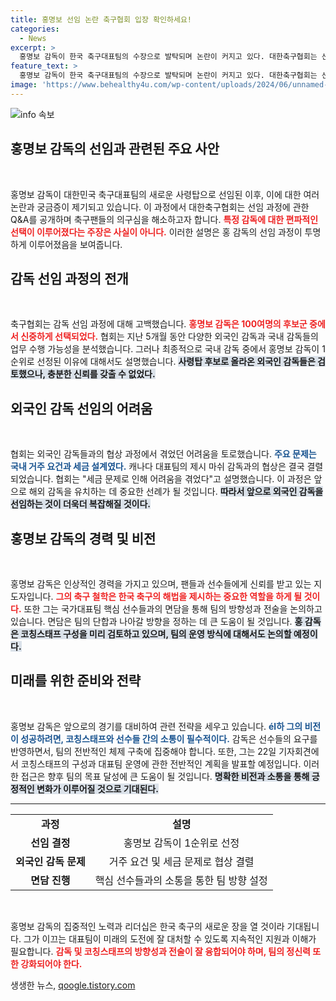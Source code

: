 ```yaml
---
title: 홍명보 선임 논란 축구협회 입장 확인하세요!
categories:
  - News
excerpt: >
  홍명보 감독이 한국 축구대표팀의 수장으로 발탁되며 논란이 커지고 있다. 대한축구협회는 선임 과정의 투명성을 강조하며 해명했지만, 외국인 감독 영입 실패와 특혜 의혹이 여전하다. 발탁 이유와 코칭스태프 구성에 대한 그의 직접적인 입장이 기대된다.
feature_text: >
  홍명보 감독이 한국 축구대표팀의 수장으로 발탁되며 논란이 커지고 있다. 대한축구협회는 선임 과정의 투명성을 강조하며 해명했지만, 외국인 감독 영입 실패와 특혜 의혹이 여전하다. 발탁 이유와 코칭스태프 구성에 대한 그의 직접적인 입장이 기대된다.
image: 'https://www.behealthy4u.com/wp-content/uploads/2024/06/unnamed-file.png'
---
```


<p><img src="https://www.behealthy4u.com/wp-content/uploads/2024/06/unnamed-file.png" alt="info 속보" /></p>

<h2 data-ke-size="size26">홍명보 감독의 선임과 관련된 주요 사안</h2>

<p data-ke-size="size16">&nbsp;</p>

<p>홍명보 감독이 대한민국 축구대표팀의 새로운 사령탑으로 선임된 이후, 이에 대한 여러 논란과 궁금증이 제기되고 있습니다. 이 과정에서 대한축구협회는 선임 과정에 관한 Q&amp;A를 공개하며 축구팬들의 의구심을 해소하고자 합니다. <b><span style="color: #ee2323;">특정 감독에 대한 편파적인 선택이 이루어졌다는 주장은 사실이 아니다.</span></b> 이러한 설명은 홍 감독의 선임 과정이 투명하게 이루어졌음을 보여줍니다. </p>

<h2 data-ke-size="size26">감독 선임 과정의 전개</h2>

<p data-ke-size="size16">&nbsp;</p>

<p>축구협회는 감독 선임 과정에 대해 고백했습니다. <b><span style="color: #ee2323;">홍명보 감독은 100여명의 후보군 중에서 신중하게 선택되었다.</span></b> 협회는 지난 5개월 동안 다양한 외국인 감독과 국내 감독들의 업무 수행 가능성을 분석했습니다. 그러나 최종적으로 국내 감독 중에서 홍명보 감독이 1순위로 선정된 이유에 대해서도 설명했습니다. <b><span style="background-color: #21538527;">사령탑 후보로 올라온 외국인 감독들은 검토했으나, 충분한 신뢰를 갖출 수 없었다.</span></b> </p>

<h2 data-ke-size="size26">외국인 감독 선임의 어려움</h2>

<p data-ke-size="size16">&nbsp;</p>

<p>협회는 외국인 감독들과의 협상 과정에서 겪었던 어려움을 토로했습니다. <b><span style="color: #1a5490;">주요 문제는 국내 거주 요건과 세금 설계였다.</span></b> 캐나다 대표팀의 제시 마쉬 감독과의 협상은 결국 결렬되었습니다. 협회는 "세금 문제로 인해 어려움을 겪었다"고 설명했습니다. 이 과정은 앞으로 해외 감독을 유치하는 데 중요한 선례가 될 것입니다. <b><span style="background-color: #21538527;">따라서 앞으로 외국인 감독을 선임하는 것이 더욱더 복잡해질 것이다.</span></b> </p>

<h2 data-ke-size="size26">홍명보 감독의 경력 및 비전</h2>

<p data-ke-size="size16">&nbsp;</p>

<p>홍명보 감독은 인상적인 경력을 가지고 있으며, 팬들과 선수들에게 신뢰를 받고 있는 지도자입니다. <b><span style="color: #ee2323;">그의 축구 철학은 한국 축구의 해법을 제시하는 중요한 역할을 하게 될 것이다.</span></b> 또한 그는 국가대표팀 핵심 선수들과의 면담을 통해 팀의 방향성과 전술을 논의하고 있습니다. 면담은 팀의 단합과 나아갈 방향을 정하는 데 큰 도움이 될 것입니다. <b><span style="background-color: #21538527;">홍 감독은 코칭스태프 구성을 미리 검토하고 있으며, 팀의 운영 방식에 대해서도 논의할 예정이다.</span></b> </p>

<h2 data-ke-size="size26">미래를 위한 준비와 전략</h2>

<p data-ke-size="size16">&nbsp;</p>

<p>홍명보 감독은 앞으로의 경기를 대비하여 관련 전략을 세우고 있습니다. <b><span style="color: #1a5490;"> él하 그의 비전이 성공하려면, 코칭스태프와 선수들 간의 소통이 필수적이다.</span></b> 감독은 선수들의 요구를 반영하면서, 팀의 전반적인 체제 구축에 집중해야 합니다. 또한, 그는 22일 기자회견에서 코칭스태프의 구성과 대표팀 운영에 관한 전반적인 계획을 발표할 예정입니다. 이러한 접근은 향후 팀의 목표 달성에 큰 도움이 될 것입니다. <b><span style="background-color: #21538527;">명확한 비전과 소통을 통해 긍정적인 변화가 이루어질 것으로 기대된다.</span></b> </p>

<hr />

<table style="width: 100%; border-collapse: collapse;">
    <tr>
        <td style="text-align: center; height: 17px;"><b>과정</b></td>
        <td style="text-align: center; height: 17px;"><b>설명</b></td>
    </tr>
    <tr>
        <td style="text-align: center; height: 17px;"><b>선임 결정</b></td>
        <td style="text-align: center; height: 17px;">홍명보 감독이 1순위로 선정</td>
    </tr>
    <tr>
        <td style="text-align: center; height: 17px;"><b>외국인 감독 문제</b></td>
        <td style="text-align: center; height: 17px;">거주 요건 및 세금 문제로 협상 결렬</td>
    </tr>
    <tr>
        <td style="text-align: center; height: 17px;"><b>면담 진행</b></td>
        <td style="text-align: center; height: 17px;">핵심 선수들과의 소통을 통한 팀 방향 설정</td>
    </tr>
</table>

<p data-ke-size="size16">&nbsp;</p>

<p>홍명보 감독의 집중적인 노력과 리더십은 한국 축구의 새로운 장을 열 것이라 기대됩니다. 그가 이끄는 대표팀이 미래의 도전에 잘 대처할 수 있도록 지속적인 지원과 이해가 필요합니다. <b><span style="color: #ee2323;">감독 및 코칭스태프의 방향성과 전술이 잘 융합되어야 하며, 팀의 정신력 또한 강화되어야 한다.</span></b>   </p>
생생한 뉴스, <a href="https://qoogle.tistory.com" rel="dofollow">qoogle.tistory.com</a>



